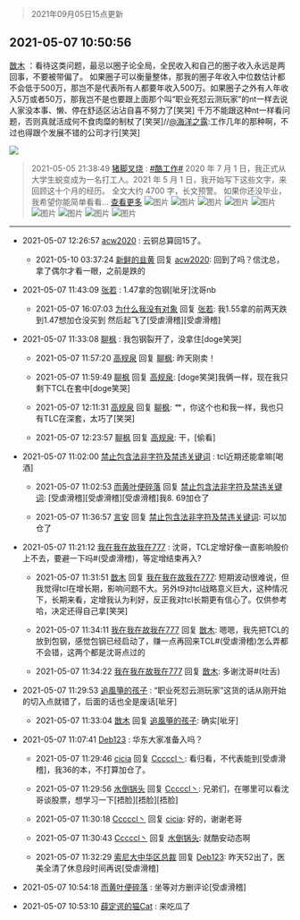 > 2021年09月05日15点更新
<link rel="stylesheet" href="https://cdn.jsdelivr.net/gh/taotie6/sampleJSON@main/css/photo_show.css">


 ## 2021-05-07 10:50:56 

 [㪚木](https://www.coolapk.com/feed/26813743?shareKey=YWU3YzhhYmU4Mjc0NjEzMTc3ZTU~) ：看待这类问题，最忌以圈子论全局，全民收入和自己的圈子收入永远是两回事，不要被带偏了。
如果圈子可以衡量整体，那我的圈子年收入中位数估计都不会低于500万，那岂不是代表所有人都要年收入500万。如果圈子之外有人年收入5万或者50万<!--break-->，那我岂不是也要跟上面那个叫“职业死怼云测玩家”的nt一样去说人家没本事、懒、停在舒适区沾沾自喜不努力了[笑哭]
千万不能跟这种nt一样看问题，否则真就活成何不食肉糜的制杖了[笑哭]//<a class="feed-link-uname" href="/u/海洋之露">@海洋之露</a>:工作几年的那种啊，不过也得跟个发展不错的公司才行[笑哭] 

<div class="album">
<img class="img-item" src="https://image.coolapk.com/feed/2020/0606/14/1081091_39c516f3_5623_1393@320x180.gif" />
</div>

> 2021-05-05 21:38:49 
> [猪脚叉烧](https://www.coolapk.com/feed/26782817?shareKey=M2E3NWExZjE4M2RhNjEzMTc3ZTU~) : <a class="feed-link-tag" href="/t/酷工作?type=12">#酷工作#</a>         2020 年 7 月 1 日，我正式从大学生蜕变成为一名打工人。2021 年 5 月 1 日，我开始写下这些文字，来回顾这十个月的经历。         全文大约 4700 字，长文预警。        如果你还没毕业，我希望你能简单看看... <a href="">查看更多</a> 
![图片](https://image.coolapk.com/feed/2021/0505/21/1136343_406a6f7f_1905_267@450x253.png)
![图片](https://image.coolapk.com/feed/2021/0505/21/1136343_ad542d7c_1905_2673@1174x273.png)
![图片](https://image.coolapk.com/feed/2021/0505/21/1136343_4f4a7792_1905_2675@944x236.png)
![图片](https://image.coolapk.com/feed/2021/0505/21/1136343_938ec05b_1905_2677@2351x872.png)
![图片](https://image.coolapk.com/feed/2021/0505/21/1136343_f5f2af6c_1905_2679@3840x2160.jpeg)
![图片](https://image.coolapk.com/feed/2021/0505/21/1136343_5e7e08e6_1905_268@4450x1862.jpeg)
![图片](https://image.coolapk.com/feed/2021/0505/21/1136343_d2e58f94_1905_2682@3324x2494.jpeg)
![图片](https://image.coolapk.com/feed/2021/0505/21/1136343_7d2ce91f_1905_2684@3324x2493.jpeg)
![图片](https://image.coolapk.com/feed/2021/0505/21/1136343_b777d759_1905_2686@3796x2183.jpeg)

 ------- 

- 2021-05-07 12:26:57 [acw2020](uid=6251124) : 云铜总算回15了。 

    - 2021-05-10 03:37:24 [新鲜的韭黄](uid=4662100) 回复 [acw2020](uid=6251124): 回到了吗？信沈总，拿了偶尔才看一眼，之前是跌的 

- 2021-05-07 11:43:09 [张若](uid=996034) : 1.47拿的包钢[呲牙]沈哥nb 

    - 2021-05-07 16:07:03 [为什么我没有对象](uid=2236988) 回复 [张若](uid=996034): 我1.55拿的前两天跌到1.47想加仓没买到 然后起飞了[受虐滑稽][受虐滑稽] 

- 2021-05-07 11:33:08 [聊枫](uid=2408757) : 我包钢裂开了，没拿住[doge笑哭] 

    - 2021-05-07 11:57:20 [高规泉](uid=1123484) 回复 [聊枫](uid=2408757): 昨天刚卖！ 

    - 2021-05-07 11:59:49 [聊枫](uid=2408757) 回复 [高规泉](uid=1123484): [doge笑哭]我俩一样，现在我只剩下TCL在套中[doge笑哭] 

    - 2021-05-07 12:11:31 [高规泉](uid=1123484) 回复 [聊枫](uid=2408757): 艹，你这个也和我一样，我也只有TLC在深套，太巧了[笑哭] 

    - 2021-05-07 12:23:57 [聊枫](uid=2408757) 回复 [高规泉](uid=1123484): 干，[偷看] 

- 2021-05-07 11:02:00 [禁止包含法非字符及禁违关键词](uid=568901) : tcl近期还能拿嘛[喝酒] 

    - 2021-05-07 11:02:53 [而黄叶便碎落](uid=2845514) 回复 [禁止包含法非字符及禁违关键词](uid=568901): [受虐滑稽][受虐滑稽][受虐滑稽]我8. 69加仓了 

    - 2021-05-07 11:36:57 [言安](uid=2043658) 回复 [禁止包含法非字符及禁违关键词](uid=568901): 可以加仓了 

- 2021-05-07 11:21:12 [我在我在故我在777](uid=2728082) : 沈哥，TCL定增好像一直影响股价上不去，要避一下吗#(受虐滑稽)，等定增结束再入? 

    - 2021-05-07 11:31:51 [㪚木](uid=1081091) 回复 [我在我在故我在777](uid=2728082): 短期波动很难说，但我觉得tcl在增长期，影响问题不大。另外t9对tcl战略意义巨大，这种情况下，长期来看，定增我认为利好，反正我对tcl长期更有信心了。仅供参考哈，决定还得自己拿[笑哭] 

    - 2021-05-07 11:34:11 [我在我在故我在777](uid=2728082) 回复 [㪚木](uid=1081091): 嗯嗯，我先把TCL的放到包钢，感觉包钢已经启动了，赚一点再回来TCL#(受虐滑稽)怎么弄都不会错，这两个都是沈哥点过的 

    - 2021-05-07 11:34:22 [我在我在故我在777](uid=2728082) 回复 [㪚木](uid=1081091): 多谢沈哥#(吐舌) 

- 2021-05-07 11:29:53 [追風箏的孩子](uid=783549) : “职业死怼云测玩家”这货的话从刚开始的切入点就错了，后面的话也全是废话[呲牙] 

    - 2021-05-07 11:33:04 [㪚木](uid=1081091) 回复 [追風箏的孩子](uid=783549): 确实[呲牙] 

- 2021-05-07 11:07:41 [Deb123](uid=1182982) : 华东大家准备入吗？ 

    - 2021-05-07 11:29:46 [cicia](uid=6177749) 回复 [Cccccl丶](uid=7508619): 看归看，不代表能到[受虐滑稽]，我36的本，不打算加仓了。 

    - 2021-05-07 11:29:56 [水倒锅头](uid=1058189) 回复 [Cccccl丶](uid=7508619): 兄弟们，在哪里可以看沈哥谈股票，想学习一下[捂脸][捂脸][捂脸] 

    - 2021-05-07 11:30:18 [Cccccl丶](uid=7508619) 回复 [cicia](uid=6177749): 好的，谢谢老哥 

    - 2021-05-07 11:30:43 [Cccccl丶](uid=7508619) 回复 [水倒锅头](uid=1058189): 就酷安动态啊 

    - 2021-05-07 11:32:29 [索尼大中华区总裁](uid=1064522) 回复 [Deb123](uid=1182982): 昨天52出了，医美全清了休息段时间再说[受虐滑稽] 

- 2021-05-07 10:54:18 [而黄叶便碎落](uid=2845514) : 坐等对方删评论[受虐滑稽] 

- 2021-05-07 10:53:10 [薛定谔的猫Cat](uid=2293199) : 来吃瓜了 

